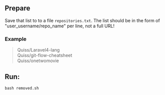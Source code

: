 ## Prepare
Save that list to to a file `repositories.txt`.
The list should be in the form of "user_username/repo_name" per line, not a full URL!

### Example
> Quiss/Laravel4-lang  
> Quiss/git-flow-cheatsheet  
> Quiss/onetwomovie

## Run:
`bash removed.sh`